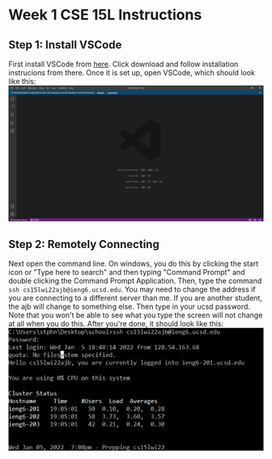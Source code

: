 # Week 1 CSE 15L Instructions

## Step 1: Install VSCode

First install VSCode from [here](https://code.visualstudio.com/). Click download and follow installation instrucions from there. Once it is set up, open VSCode, which should look like this: 
![Image](vscodeStartup.png)

## Step 2: Remotely Connecting

Next open the command line. On windows, you do this by clicking the start icon or "Type here to search" and then typing "Command Prompt" and double clicking the Command Prompt Application. Then, type the command `ssh cs15lwi22ajb@ieng6.ucsd.edu`. You may need to change the address if you are connecting to a different server than me. If you are another student, the ajb will change to something else. Then type in your ucsd password. Note that you won't be able to see what you type the screen will not change at all when you do this. After you're done, it should look like this:
![Image](remoteConnectScreenshot.png)

